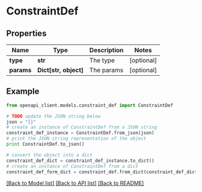 # ConstraintDef


## Properties
Name | Type | Description | Notes
------------ | ------------- | ------------- | -------------
**type** | **str** | The type | [optional] 
**params** | **Dict[str, object]** | The params | [optional] 

## Example

```python
from openapi_client.models.constraint_def import ConstraintDef

# TODO update the JSON string below
json = "{}"
# create an instance of ConstraintDef from a JSON string
constraint_def_instance = ConstraintDef.from_json(json)
# print the JSON string representation of the object
print ConstraintDef.to_json()

# convert the object into a dict
constraint_def_dict = constraint_def_instance.to_dict()
# create an instance of ConstraintDef from a dict
constraint_def_form_dict = constraint_def.from_dict(constraint_def_dict)
```
[[Back to Model list]](../ccloud/README.md#documentation-for-models) [[Back to API list]](../ccloud/README.md#documentation-for-api-endpoints) [[Back to README]](../ccloud/README.md)


